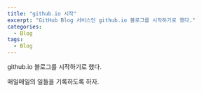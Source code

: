 ```yaml
---
title: "github.io 시작"
excerpt: "GitHub Blog 서비스인 github.io 블로그를 시작하기로 했다."
categories: 
  - Blog
tags:
  - Blog
---
```


github.io 블로그를 시작하기로 했다.

매일매일의 일들을 기록하도록 하자.
